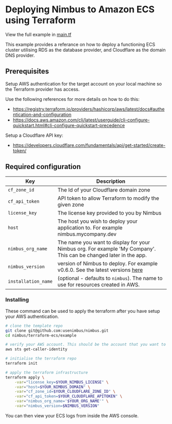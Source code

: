 # Deploying Nimbus to Amazon ECS using Terraform

View the full example in [main.tf](./main.tf)

This example provides a referance on how to deploy a functioning ECS cluster utilising RDS as the database provider, and Cloudflare as the domain DNS provider.

## Prerequisites

Setup AWS authentication for the target account on your local machine so the Terraform provider has access.

Use the following references for more details on how to do this:
- https://registry.terraform.io/providers/hashicorp/aws/latest/docs#authentication-and-configuration
- https://docs.aws.amazon.com/cli/latest/userguide/cli-configure-quickstart.html#cli-configure-quickstart-precedence

Setup a Cloudflare API key:
- https://developers.cloudflare.com/fundamentals/api/get-started/create-token/

## Required configuration

| Key               | Description                                                                                                                   |
| ----------------- | ----------------------------------------------------------------------------------------------------------------------------- |
| `cf_zone_id`      | The Id of your Cloudflare domain zone                                                                                         |
| `cf_api_token`    | API token to allow Terraform to modify the given zone                                                                         |
| `license_key`     | The license key provided to you by Nimbus                                                                                     |
| `host`            | The host you wish to deploy your application to. For example nimbus.mycompany.dev                                             |
| `nimbus_org_name` | The name you want to display for your Nimbus org. For example 'My Company'. This can be changed later in the app.             |
| `nimbus_version`  | version of Nimbus to deploy. For example v0.6.0. See the latest versions [here](https://github.com/usenimbus/nimbus/releases) |
| `installation_name`  | (optional - defaults to `nimbus`). The name to use for resources created in AWS. |



### Installing

These command can be used to apply the terraform after you have setup your AWS authentication.

```bash
# clone the template repo
git clone git@github.com:usenimbus/nimbus.git
cd nimbus/terraform-ecs/example

# verify your AWS account. This should be the account that you want to deploy Nimbus to
aws sts get-caller-identity

# initialise the terraform repo
terraform init

# apply the terraform infrastructure
terraform apply \
    -var="license_key=$YOUR_NIMBUS_LICENSE" \
    -var="host=$YOUR_NIMBUS_DOMAIN" \
    -var="cf_zone_id=$YOUR_CLOUDFLARE_ZONE_ID" \
    -var="cf_api_token=$YOUR_CLOUDFLARE_APITOKEN" \
    -var="nimbus_org_name='$YOUR_ORG_NAME'" \
    -var="nimbus_version=$NIMBUS_VERSION"
```

You can then view your ECS logs from inside the AWS console.
